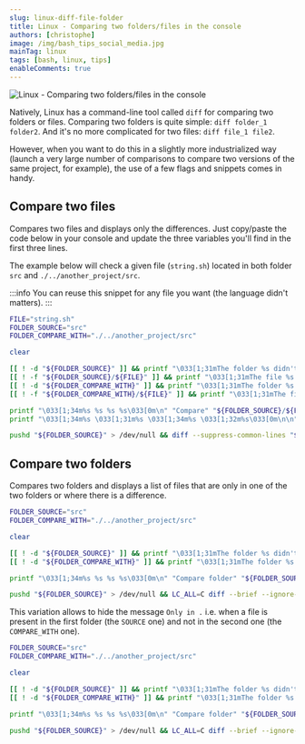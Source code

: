 ```yaml
---
slug: linux-diff-file-folder
title: Linux - Comparing two folders/files in the console
authors: [christophe]
image: /img/bash_tips_social_media.jpg
mainTag: linux
tags: [bash, linux, tips]
enableComments: true
---
```

![Linux - Comparing two folders/files in the console](/img/bash_tips_banner.jpg)

Natively, Linux has a command-line tool called `diff` for comparing two folders or files. Comparing two folders is quite simple: `diff folder_1 folder2`. And it's no more complicated for two files: `diff file_1 file2`.

However, when you want to do this in a slightly more industrialized way (launch a very large number of comparisons to compare two versions of the same project, for example), the use of a few flags and snippets comes in handy.

<!-- truncate -->

## Compare two files

Compares two files and displays only the differences. Just copy/paste the code below in your console and update the three variables you'll find in the first three lines.

The example below will check a given file (`string.sh`) located in both folder `src` and `./../another_project/src`.

:::info
You can reuse this snippet for any file you want (the language didn't matters).
:::

<Snippets filename="script.sh">

```bash
FILE="string.sh"
FOLDER_SOURCE="src"
FOLDER_COMPARE_WITH="./../another_project/src"

clear

[[ ! -d "${FOLDER_SOURCE}" ]] && printf "\033[1;31mThe folder %s didn't exists\033[0m\n" "${FOLDER_SOURCE}" && return 0
[[ ! -f "${FOLDER_SOURCE}/${FILE}" ]] && printf "\033[1;31mThe file %s didn't exists\033[0m\n" "${FOLDER_SOURCE}/${FILE}" && return 0
[[ ! -d "${FOLDER_COMPARE_WITH}" ]] && printf "\033[1;31mThe folder %s didn't exists\033[0m\n" "${FOLDER_COMPARE_WITH}" && return 0
[[ ! -f "${FOLDER_COMPARE_WITH}/${FILE}" ]] && printf "\033[1;31mThe file %s didn't exists\033[0m\n" "${FOLDER_COMPARE_WITH}/${FILE}" && return 0

printf "\033[1;34m%s %s %s %s\033[0m\n" "Compare" "${FOLDER_SOURCE}/${FILE}" "against" "${FOLDER_COMPARE_WITH}/${FILE}"
printf "\033[1;34m%s \033[1;31m%s \033[1;34m%s \033[1;32m%s\033[0m\n\n" "Below in red sentences from" "${FOLDER_SOURCE}/${FILE}" "and, in green, sentences from"  "${FOLDER_COMPARE_WITH}/${FILE}"

pushd "${FOLDER_SOURCE}" > /dev/null && diff --suppress-common-lines "${FILE}" "${FOLDER_COMPARE_WITH}"/"${FILE}" && echo "Congratulations, the two files are exactly the same" ; popd > /dev/null
```

</Snippets>

## Compare two folders

Compares two folders and displays a list of files that are only in one of the two folders or where there is a difference.

<Snippets filename="script.sh">

```bash
FOLDER_SOURCE="src"
FOLDER_COMPARE_WITH="./../another_project/src"

clear

[[ ! -d "${FOLDER_SOURCE}" ]] && printf "\033[1;31mThe folder %s didn't exists\033[0m\n" "${FOLDER_SOURCE}" && return 0
[[ ! -d "${FOLDER_COMPARE_WITH}" ]] && printf "\033[1;31mThe folder %s didn't exists\033[0m\n" "${FOLDER_COMPARE_WITH}" && return 0

printf "\033[1;34m%s %s %s %s\033[0m\n" "Compare folder" "${FOLDER_SOURCE}" "against" "${FOLDER_COMPARE_WITH}"

pushd "${FOLDER_SOURCE}" > /dev/null && LC_ALL=C diff --brief --ignore-blank-line . "${FOLDER_COMPARE_WITH}" ; popd > /dev/null
```

</Snippets>

This variation allows to hide the message `Only in .` i.e. when a file is present in the first folder (the `SOURCE` one) and not in the second one (the `COMPARE_WITH` one).

<Snippets filename="script.sh">

```bash
FOLDER_SOURCE="src"
FOLDER_COMPARE_WITH="./../another_project/src"

clear

[[ ! -d "${FOLDER_SOURCE}" ]] && printf "\033[1;31mThe folder %s didn't exists\033[0m\n" "${FOLDER_SOURCE}" && return 0
[[ ! -d "${FOLDER_COMPARE_WITH}" ]] && printf "\033[1;31mThe folder %s didn't exists\033[0m\n" "${FOLDER_COMPARE_WITH}" && return 0

printf "\033[1;34m%s %s %s %s\033[0m\n" "Compare folder" "${FOLDER_SOURCE}" "against" "${FOLDER_COMPARE_WITH}"

pushd "${FOLDER_SOURCE}" > /dev/null && LC_ALL=C diff --brief --ignore-blank-line . "${FOLDER_COMPARE_WITH}" | grep -v '^Only in \.' ; popd > /dev/null
```

</Snippets>
